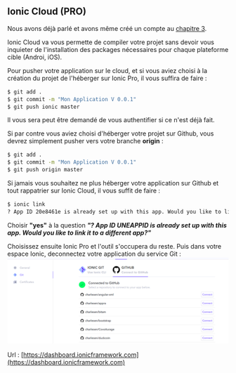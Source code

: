 ## Ionic Cloud \(PRO\)

Nous avons déjà parlé et avons même créé un compte au [chapitre 3](/chap3).

Ionic Cloud va vous permette de compiler votre projet sans devoir vous inquieter de l'installation des packages nécessaires pour chaque plateforme cible \(Androi, iOS\).

Pour pusher votre application sur le cloud, et si vous aviez choisi à la création du projet de l'héberger sur Ionic Pro, il vous suffira de faire :

```bash
$ git add .
$ git commit -m "Mon Application V 0.0.1"
$ git push ionic master
```

Il vous sera peut être demandé de vous authentifier si ce n'est déjà fait.

Si par contre vous aviez choisi d'héberger votre projet sur Github, vous devrez simplement pusher vers votre branche **origin** :

```bash
$ git add .
$ git commit -m "Mon Application V 0.0.1"
$ git push origin master
```

Si jamais vous souhaitez ne plus héberger votre application sur Github et tout rappatrier sur Ionic Cloud, il vous suffit de faire :

```bash
$ ionic link
? App ID 20e8461e is already set up with this app. Would you like to link it to a different app? Yes
```

Choisir **"yes"** à la question _**"? App ID UNEAPPID is already set up with this app. Would you like to link it to a different app?"**_

Choisissez ensuite Ionic Pro et l'outil s'occupera du reste. Puis dans votre espace Ionic, deconnectez votre application du service Git :![](/assets/ionic_pro_git.png)



Url : [https://dashboard.ionicframework.com](https://dashboard.ionicframework.com)
